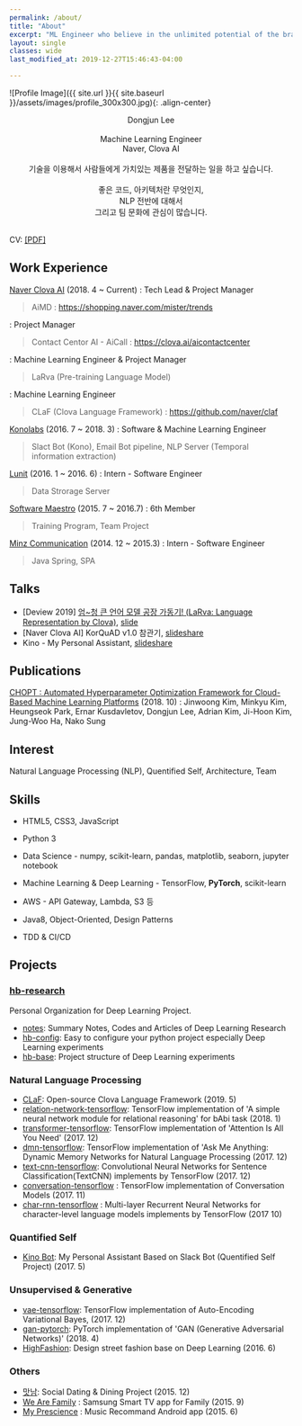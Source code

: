 ```yaml
---
permalink: /about/
title: "About"
excerpt: "ML Engineer who believe in the unlimited potential of the brain"
layout: single
classes: wide
last_modified_at: 2019-12-27T15:46:43-04:00

---
```



![Profile Image]({{ site.url }}{{ site.baseurl }}/assets/images/profile_300x300.jpg){: .align-center}

<p style="text-align: center;">
Dongjun Lee <br/><br/>
Machine Learning Engineer <br/>
Naver, Clova AI <br/><br/>
기술을 이용해서 사람들에게 가치있는 제품을 전달하는 일을 하고 싶습니다. <br/><br/>
좋은 코드, 아키텍처란 무엇인지, <br/>
NLP 전반에 대해서 <br/>
그리고 팀 문화에 관심이 많습니다.
<br/><br/>

CV: <a href="https://dongjunlee.github.io/assets/cv/CV_DongjunLee_Resume.pdf">[PDF]</a>

</p>



## Work Experience

[Naver Clova AI](https://clova.ai/) (2018. 4 ~ Current)
: Tech Lead & Project Manager 
> AiMD : https://shopping.naver.com/mister/trends

: Project Manager 
> Contact Centor AI - AiCall : https://clova.ai/aicontactcenter

: Machine Learning Engineer & Project Manager 
> LaRva (Pre-training Language Model)

: Machine Learning Engineer
> CLaF (Clova Language Framework) : https://github.com/naver/claf

[Konolabs](https://kono.ai) (2016. 7 ~ 2018. 3)
: Software & Machine Learning Engineer

> Slact Bot (Kono), Email Bot pipeline, NLP Server (Temporal information extraction)

[Lunit](https://lunit.io/) (2016. 1 ~ 2016. 6)
: Intern - Software Engineer

> Data Strorage Server

[Software Maestro](http://www.swmaestro.kr/) (2015. 7 ~ 2016.7)
: 6th Member

> Training Program, Team Project


[Minz Communication](#)  (2014. 12 ~ 2015.3)
: Intern - Software Engineer

> Java Spring, SPA


## Talks

- [Deview 2019] [엄~청 큰 언어 모델 공장 가동기! (LaRva: Language Representation by Clova)](https://deview.kr/2019/schedule/291), [slide](https://deview.kr/data/deview/2019/presentation/[111]+%E1%84%8B%E1%85%A5%E1%86%B7_%E1%84%8E%E1%85%A5%E1%86%BC+%E1%84%8F%E1%85%B3%E1%86%AB+%E1%84%8B%E1%85%A5%E1%86%AB%E1%84%8B%E1%85%A5+%E1%84%86%E1%85%A9%E1%84%83%E1%85%A6%E1%86%AF+%E1%84%80%E1%85%A9%E1%86%BC%E1%84%8C%E1%85%A1%E1%86%BC+%E1%84%80%E1%85%A1%E1%84%83%E1%85%A9%E1%86%BC%E1%84%80%E1%85%B5.pdf)
- [Naver Clova AI] KorQuAD v1.0 참관기, [slideshare](https://www.slideshare.net/LGCNSairesearch/naver-clova-ai-korquad-v10)
- Kino - My Personal Assistant, [slideshare](https://www.slideshare.net/DongJunLee6/kino-my-personal-assistant-slack-bot-quantified-self?qid=f9ecd0c4-2a8e-4424-b8b0-a387290cb643&v=&b=&from_search=1)



## Publications

[CHOPT : Automated Hyperparameter Optimization Framework for Cloud-Based Machine Learning Platforms](https://arxiv.org/abs/1810.03527) (2018. 10)
:   Jinwoong Kim, Minkyu Kim, Heungseok Park, Ernar Kusdavletov, Dongjun Lee, Adrian Kim, Ji-Hoon Kim, Jung-Woo Ha, Nako Sung



## Interest

Natural Language Processing (NLP), Quentified Self, Architecture, Team 




## Skills

- HTML5, CSS3, JavaScript

- Python 3

- Data Science - numpy, scikit-learn, pandas, matplotlib, seaborn, jupyter notebook

- Machine Learning & Deep Learning - TensorFlow, **PyTorch**, scikit-learn

- AWS - API Gateway, Lambda, S3 등

- Java8, Object-Oriented, Design Patterns

- TDD & CI/CD

  


## Projects

### [hb-research](https://github.com/hb-research)

Personal Organization for Deep Learning Project.

- [notes](https://github.com/DongjunLee/notes/): Summary Notes, Codes and Articles of Deep Learning Research
- [hb-config](https://github.com/DongjunLee/hb-config): Easy to configure your python project especially Deep Learning experiments
- [hb-base](https://github.com/DongjunLee/hb-base/): Project structure of Deep Learning experiments


### Natural Language Processing

- [CLaF](https://github.com/naver/claf): Open-source Clova Language Framework (2019. 5) 
- [relation-network-tensorflow](https://github.com/DongjunLee/relation-network-tensorflow): TensorFlow implementation of 'A simple neural network module for relational reasoning' for bAbi task (2018. 1)
- [transformer-tensorflow](https://github.com/DongjunLee/transformer-tensorflow): TensorFlow implementation of 'Attention Is All You Need' (2017. 12)  
- [dmn-tensorflow](https://github.com/DongjunLee/dmn-tensorflow): TensorFlow implementation of 'Ask Me Anything: Dynamic Memory Networks for Natural Language Processing (2017. 12)
- [text-cnn-tensorflow](https://github.com/DongjunLee/text-cnn-tensorflow): Convolutional Neural Networks for Sentence Classification(TextCNN) implements by TensorFlow (2017. 12)
- [conversation-tensorflow](https://github.com/DongjunLee/conversation-tensorflow) : TensorFlow implementation of Conversation Models (2017. 11) 
- [char-rnn-tensorflow](https://github.com/DongjunLee/char-rnn-tensorflow) : Multi-layer Recurrent Neural Networks for character-level language models implements by TensorFlow (2017 10)


### Quantified Self

- [Kino Bot](https://github.com/DongjunLee/kino-bot): My Personal Assistant Based on Slack Bot (Quentified Self Project) (2017. 5)


### Unsupervised & Generative

- [vae-tensorflow](https://github.com/DongjunLee/vae-tensorflow): TensorFlow implementation of Auto-Encoding Variational Bayes, (2017. 12)
- [gan-pytorch](https://github.com/DongjunLee/gan-pytorch): PyTorch implementation of 'GAN (Generative Adversarial Networks)' (2018. 4)
- [HighFashion](https://github.com/Soma2-HighFashion): Design street fashion base on Deep Learning (2016. 6)



<h3> Others </h3>

- [맛남](https://bitbucket.org/Joey3911/matnam_android/overview): Social Dating & Dining Project (2015. 12)
- [We Are Family](https://github.com/SoMa1-1/WeAreFamily) : Samsung Smart TV app for Family (2015. 9)
- [My Prescience](https://github.com/2015-Hanyang-Univ-Capstone) : Music Recommand Android app (2015. 6)
